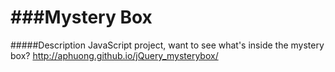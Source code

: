 ###Mystery Box
=================

#####Description
JavaScript project, want to see what's inside the mystery box?
http://aphuong.github.io/jQuery_mysterybox/
